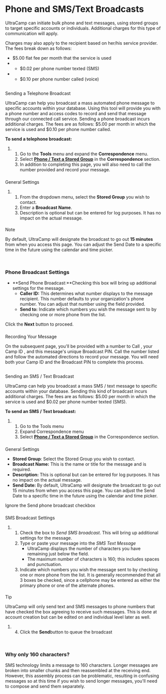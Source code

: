 # Phone and SMS/Text Broadcasts 
UltraCamp can initiate bulk phone and text messages, using stored groups to target specific accounts or individuals. Additional charges for this type of communication will apply. 


Charges may also apply to the recipient based on her/his service provider. The fees break down as follows: 


* $5.00 flat fee per month that the service is used
* + $0.02 per phone number texted (SMS)
* + $0.10 per phone number called (voice)


## 
Sending a Telephone Broadcast


UltraCamp can help you broadcast a mass automated phone message to specific accounts within your database. Using this tool will provide you with a phone number and access codes to record and send that message through our connected call service. Sending a phone broadcast incurs additional charges. The fees are as follows: $5.00 per month in which the service is used and $0.10 per phone number called.    


**To send a telephone broadcast:**


1. 1. Go to the **Tools** menu and expand the **Correspondence** menu.
	2. Select [**Phone / Text a Stored Group**](https://www.ultracamp.com/admin/Correspondence/PhoneSMSBroadcast.aspx) in the **Correspondence** section.
	3. In addition to completing this page, you will also need to call the number provided and record your message.


### 
General Settings


1. 1. From the dropdown menu, select the **Stored Group** you wish to contact.
	2. Enter a **Broadcast Name**.
	3. Description is optional but can be entered for log purposes. It has no impact on the actual message.



#### 
 Note


By default, UltraCamp will designate the broadcast to go out **15 minutes** from when you access this page. You can adjust the Send Date to a specific time in the future using the calendar and time picker.



 


### Phone Broadcast Settings


* **Send Phone Broadcast:**Checking this box will bring up additional settings for the message.
	+ **Caller ID:** This determines what number displays to the message recipient. This number defaults to your organization's phone number. You can adjust that number using the field provided.
	+ **Send to:** Indicate which numbers you wish the message sent to by checking one or more phone from the list.


Click the **Next** button to proceed.


### 
Recording Your Message


On the subsequent page, you'll be provided with a number to Call , your Camp ID , and this message's unique Broadcast PIN. Call the number listed and follow the automated directions to record your message. You will need both your Camp ID and the Broadcast PIN to complete this process.


## 
Sending an SMS / Text Broadcast


UltraCamp can help you broadcast a mass SMS / text message to specific accounts within your database. Sending this kind of broadcast incurs additional charges. The fees are as follows: $5.00 per month in which the service is used and $0.02 per phone number texted (SMS).    


**To send an SMS / Text broadcast:**


1. 1. Go to the Tools menu
	2. Expand Correspondence menu
	3. Select [**Phone / Text a Stored Group**](https://www.ultracamp.com/admin/Correspondence/PhoneSMSBroadcast.aspx) in the Correspondence section.


### 
General Settings


* **Stored Group**: Select the Stored Group you wish to contact.
* **Broadcast Name:** This is the name or title for the message and is required.
* **Description:** This is optional but can be entered for log purposes. It has no impact on the actual message.
* **Send Date:** By default, UltraCamp will designate the broadcast to go out 15 minutes from when you access this page. You can adjust the Send Date to a specific time in the future using the calendar and time picker.


Ignore the Send phone broadcast checkbox


### 
SMS Broadcast Settings


1. 1. Check the box to *Send SMS broadcast*. This will bring up additional settings for the message.
	2. Type or paste your message into the *SMS Text Message*
		* UltraCamp displays the number of characters you have remaining just below the field.
		* The maximum number of characters is 160; this includes spaces and punctuation.
	3. Indicate which numbers you wish the message sent to by checking one or more phone from the list. It is generally recommended that all 3 boxes be checked, since a cellphone may be entered as either the primary phone or one of the alternate phones.



#### 
 Tip


UltraCamp will only send text and SMS messages to phone numbers that have checked the box agreeing to receive such messages. This is done at account creation but can be edited on and individual level later as well.



1. 4. Click the **Send**button to queue the broadcast


 


### **Why only 160 characters?**


SMS technology limits a message to 160 characters. Longer messages are broken into smaller chunks and then reassembled at the receiving end. However, this assembly process can be problematic, resulting in confusing messages so at this time if you wish to send longer messages, you'll need to compose and send them separately.


 


  
  



  
  


